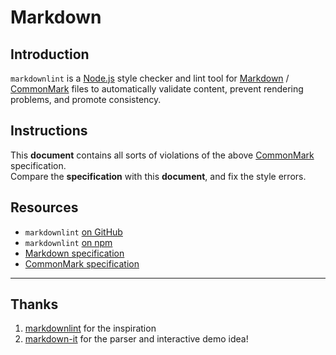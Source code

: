 # Markdown


## Introduction

`markdownlint` is a [Node.js](https://nodejs.org/) style checker and lint tool for [Markdown](https://en.wikipedia.org/wiki/Markdown) / [CommonMark](https://commonmark.org/) files to automatically validate content, prevent rendering problems, and promote consistency.


## Instructions

This **document** contains all sorts of violations of the above [CommonMark](https://commonmark.org/) specification.  
Compare the **specification** with this **document**, and fix the style errors.


## Resources

* `markdownlint` [on GitHub](https://github.com/DavidAnson/markdownlint)
* `markdownlint` [on npm](https://www.npmjs.com/package/markdownlint)
* [Markdown specification](https://daringfireball.net/projects/markdown/)
* [CommonMark specification](https://commonmark.org/)

---

## Thanks

1. [markdownlint](https://github.com/markdownlint/markdownlint) for the inspiration
2. [markdown-it](https://github.com/markdown-it/markdown-it) for the parser and interactive demo idea!
